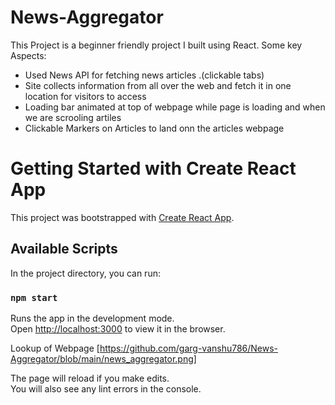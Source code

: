 # News-Aggregator

This Project is a beginner friendly project I built using React. Some key Aspects:

- Used News API for fetching news articles .(clickable tabs)
- Site collects information from all over the web and fetch it in one location for visitors to access
- Loading bar animated at top of webpage while page is loading and when we are scrooling artiles
- Clickable Markers on Articles to land onn the articles webpage

# Getting Started with Create React App

This project was bootstrapped with [Create React App](https://github.com/facebook/create-react-app).

## Available Scripts

In the project directory, you can run:

### `npm start`

Runs the app in the development mode.\
Open [http://localhost:3000](http://localhost:3000) to view it in the browser.

Lookup of Webpage [https://github.com/garg-vanshu786/News-Aggregator/blob/main/news_aggregator.png]

The page will reload if you make edits.\
You will also see any lint errors in the console.
